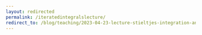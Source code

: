 ```yaml
---
layout: redirected
permalink: /iteratedintegralslecture/
redirect_to: /blog/teaching/2023-04-23-lecture-stieltjes-integration-and-iterated-integrals
---
```




